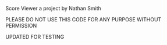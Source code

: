 Score Viewer
a project by Nathan Smith

PLEASE DO NOT USE THIS CODE FOR ANY PURPOSE WITHOUT PERMISSION

UPDATED FOR TESTING